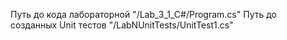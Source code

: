 Путь до кода лабораторной "/Lab_3_1_C#/Program.cs"
Путь до созданных Unit тестов "/LabNUnitTests/UnitTest1.cs"
